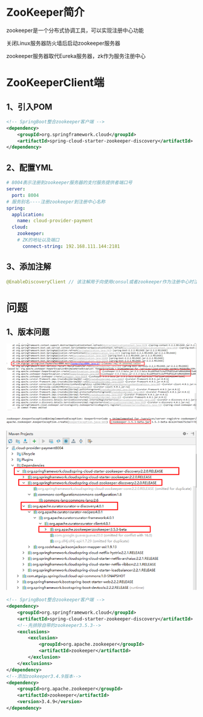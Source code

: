 # ZooKeeper简介

zookeeper是一个分布式协调工具，可以实现注册中心功能

关闭Linux服务器防火墙后启动zookeeper服务器

zookeeper服务器取代Eureka服务器，zk作为服务注册中心



# ZooKeeperClient端

## 1、引入POM

```xml
<!-- SpringBoot整合zookeeper客户端 -->
<dependency>
    <groupId>org.springframework.cloud</groupId>
    <artifactId>spring-cloud-starter-zookeeper-discovery</artifactId>
</dependency>
```

## 2、配置YML

```yml
# 8004表示注册到zookeeper服务器的支付服务提供者端口号
server:
  port: 8004
# 服务别名----注册zookeeper到注册中心名称
spring:
  application:
    name: cloud-provider-payment
  cloud:
    zookeeper:
    # ZK的地址以及端口
      connect-string: 192.168.111.144:2181
```

## 3、添加注解

```java
@EnableDiscoveryClient // 该注解用于向使用consul或者zookeeper作为注册中心时注册服务
```



# 问题

## 1、版本问题

![image-20220115183505789](images/image-20220115183505789.png) 

![image-20220115183453424](images/image-20220115183453424.png) 

![image-20220115183458200](images/image-20220115183458200.png) 

```xml
<!-- SpringBoot整合zookeeper客户端 -->
<dependency>
    <groupId>org.springframework.cloud</groupId>
    <artifactId>spring-cloud-starter-zookeeper-discovery</artifactId>
    <!--先排除自带的zookeeper3.5.3-->
    <exclusions>
        <exclusion>
            <groupId>org.apache.zookeeper</groupId>
            <artifactId>zookeeper</artifactId>
        </exclusion>
    </exclusions>
</dependency>
<!--添加zookeeper3.4.9版本-->
<dependency>
    <groupId>org.apache.zookeeper</groupId>
    <artifactId>zookeeper</artifactId>
    <version>3.4.9</version>
</dependency>
```





























